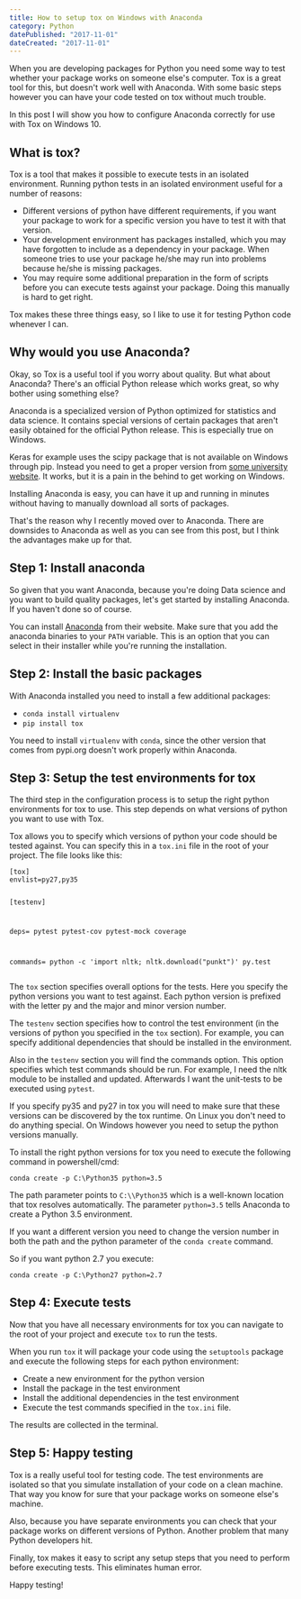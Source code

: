 ```yaml
---
title: How to setup tox on Windows with Anaconda
category: Python
datePublished: "2017-11-01"
dateCreated: "2017-11-01"
---
```


<!--kg-card-begin: markdown--><p>When you are developing packages for Python you need some way to test whether your package works on someone else's computer. Tox is a great tool for this, but doesn't work well with Anaconda. With some basic steps however you can have your code tested on tox without much trouble.</p>
<p>In this post I will show you how to configure Anaconda correctly for use with Tox on Windows 10.</p>
<h2 id="whatistox">What is tox?</h2>
<p>Tox is a tool that makes it possible to execute tests in an isolated environment. Running python tests in an isolated environment useful for a number of reasons:</p>
<ul>
<li>Different versions of python have different requirements, if you want your package to work for a specific version you have to test it with that version.</li>
<li>Your development environment has packages installed, which you may have forgotten to include as a dependency in your package. When someone tries to use your package he/she may run into problems because he/she is missing packages.</li>
<li>You may require some additional preparation in the form of scripts before you can execute tests against your package. Doing this manually is hard to get right.</li>
</ul>
<p>Tox makes these three things easy, so I like to use it for testing Python code whenever I can.</p>
<h2 id="whywouldyouuseanaconda">Why would you use Anaconda?</h2>
<p>Okay, so Tox is a useful tool if you worry about quality. But what about Anaconda? There's an official Python release which works great, so why bother using something else?</p>
<p>Anaconda is a specialized version of Python optimized for statistics and data science. It contains special versions of certain packages that aren't easily obtained for the official Python release. This is especially true on Windows.</p>
<p>Keras for example uses the scipy package that is not available on Windows through pip. Instead you need to get a proper version from <a href="https://www.lfd.uci.edu/~gohlke/pythonlibs/">some university website</a>. It works, but it is a pain in the behind to get working on Windows.</p>
<p>Installing Anaconda is easy, you can have it up and running in minutes without having to manually download all sorts of packages.</p>
<p>That's the reason why I recently moved over to Anaconda. There are downsides to Anaconda as well as you can see from this post, but I think the advantages make up for that.</p>
<h2 id="step1installanaconda">Step 1: Install anaconda</h2>
<p>So given that you want Anaconda, because you're doing Data science and you want to build quality packages, let's get started by installing Anaconda. If you haven't done so of course.</p>
<p>You can install <a href="https://www.anaconda.com/download/">Anaconda</a> from their website. Make sure that you add the anaconda binaries to your <code>PATH</code> variable. This is an option that you can select in their installer while you're running the installation.</p>
<h2 id="step2installthebasicpackages">Step 2: Install the basic packages</h2>
<p>With Anaconda installed you need to install a few additional packages:</p>
<ul>
<li><code>conda install virtualenv</code></li>
<li><code>pip install tox</code></li>
</ul>
<p>You need to install <code>virtualenv</code> with <code>conda</code>, since the other version that comes from pypi.org doesn't work properly within Anaconda.</p>
<h2 id="step3setupthetestenvironmentsfortox">Step 3: Setup the test environments for tox</h2>
<p>The third step in the configuration process is to setup the right python environments for tox to use. This step depends on what versions of python you want to use with Tox.</p>
<p>Tox allows you to specify which versions of python your code should be tested against. You can specify this in a <code>tox.ini</code> file in the root of your project. The file looks like this:</p>
<pre><code class="language-ini">[tox]
envlist=py27,py35

[testenv]

deps=
pytest
pytest-cov
pytest-mock
coverage

commands=
python -c 'import nltk; nltk.download(&quot;punkt&quot;)'
py.test
</code></pre>

<p>The <code>tox</code> section specifies overall options for the tests. Here you specify the python versions you want to test against. Each python version is prefixed with the letter py and the major and minor version number.</p>
<p>The <code>testenv</code> section specifies how to control the test environment (in the versions of python you specified in the <code>tox</code> section). For example, you can specify additional dependencies that should be installed in the environment.</p>
<p>Also in the <code>testenv</code> section you will find the commands option. This option specifies which test commands should be run. For example, I need the nltk module to be installed and updated. Afterwards I want the unit-tests to be executed using <code>pytest</code>.</p>
<p>If you specify py35 and py27 in tox you will need to make sure that these versions can be discovered by the tox runtime. On Linux you don't need to do anything special. On Windows however you need to setup the python versions manually.</p>
<p>To install the right python versions for tox you need to execute the following command in powershell/cmd:</p>
<pre><code class="language-bash">conda create -p C:\Python35 python=3.5
</code></pre>
<p>The path parameter points to <code>C:\\Python35</code> which is a well-known location that tox resolves automatically. The parameter <code>python=3.5</code> tells Anaconda to create a Python 3.5 environment.</p>
<p>If you want a different version you need to change the version number in both the path and the python parameter of the <code>conda create</code> command.</p>
<p>So if you want python 2.7 you execute:</p>
<pre><code class="language-bash">conda create -p C:\Python27 python=2.7
</code></pre>
<h2 id="step4executetests">Step 4: Execute tests</h2>
<p>Now that you have all necessary environments for tox you can navigate to the root of your project and execute <code>tox</code> to run the tests.</p>
<p>When you run <code>tox</code> it will package your code using the <code>setuptools</code> package and execute the following steps for each python environment:</p>
<ul>
<li>Create a new environment for the python version</li>
<li>Install the package in the test environment</li>
<li>Install the additional dependencies in the test environment</li>
<li>Execute the test commands specified in the <code>tox.ini</code> file.</li>
</ul>
<p>The results are collected in the terminal.</p>
<h2 id="step5happytesting">Step 5: Happy testing</h2>
<p>Tox is a really useful tool for testing code. The test environments are isolated so that you simulate installation of your code on a clean machine. That way you know for sure that your package works on someone else's machine.</p>
<p>Also, because you have separate environments you can check that your package works on different versions of Python. Another problem that many Python developers hit.</p>
<p>Finally, tox makes it easy to script any setup steps that you need to perform before executing tests. This eliminates human error.</p>
<p>Happy testing!</p>
<!--kg-card-end: markdown-->
